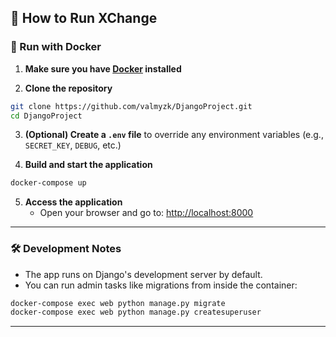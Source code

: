 ## 🚀 How to Run XChange

### 🐳 Run with Docker

1. **Make sure you have [Docker](https://docs.docker.com/get-docker/) installed**

2. **Clone the repository**

```bash
git clone https://github.com/valmyzk/DjangoProject.git
cd DjangoProject
```

3. **(Optional) Create a `.env` file** to override any environment variables (e.g., `SECRET_KEY`, `DEBUG`, etc.)

4. **Build and start the application**

```bash
docker-compose up
```

5. **Access the application**
    - Open your browser and go to: [http://localhost:8000](http://localhost:8000)

---

### 🛠 Development Notes

- The app runs on Django's development server by default.
- You can run admin tasks like migrations from inside the container:

```bash
docker-compose exec web python manage.py migrate
docker-compose exec web python manage.py createsuperuser
```

---

